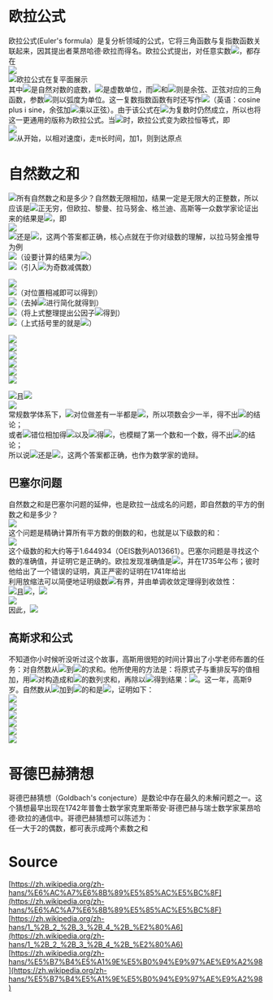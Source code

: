 <a name="HrjCT"></a>
# 欧拉公式
欧拉公式(Euler's formula）是复分析领域的公式，它将三角函数与复指数函数关联起来，因其提出者莱昂哈德·欧拉而得名。欧拉公式提出，对任意实数![](./img/712ecf7894348e92d8779c3ee87eeeb0.svg)，都存在<br />![](./img/61c2a40df661e6917fcea93799c42393.svg)<br />![欧拉公式在复平面展示](./img/1697182268609-29d422a1-061f-4b30-ad27-23754514b572.svg "欧拉公式在复平面展示")<br />其中![](./img/c9a277d40d3a0b3afb85cdb557908945.svg)是自然对数的底数，![](./img/2443fbcfeb7e85e1d62b6f5e4f27207e.svg)是虚数单位，而![](./img/d5b92e1b4bf117e6435748c26edcb171.svg)和![](./img/db91d23b290f5f8af3e86729f1ab0cfe.svg)则是余弦、正弦对应的三角函数，参数![](./img/712ecf7894348e92d8779c3ee87eeeb0.svg)则以弧度为单位。这一复数指数函数有时还写作![](./img/4b569963992b80d9b3e1d82720e5fc64.svg)（英语：cosine plus i sine，余弦加![](./img/2443fbcfeb7e85e1d62b6f5e4f27207e.svg)乘以正弦）。由于该公式在![](./img/712ecf7894348e92d8779c3ee87eeeb0.svg)为复数时仍然成立，所以也将这一更通用的版称为欧拉公式。当![](./img/8f52b4b0be9bf3881c39b9edff6812a8.svg)时，欧拉公式变为欧拉恒等式，即<br />![](./img/00e862a175f7deebb9cc884473435a5b.svg)<br />![从开始，以相对速度i，走π长时间，加1，则到达原点](./img/1697182306466-fc4e276e-a1fb-4f9a-972e-c78442b345e6.svg "从开始，以相对速度i，走π长时间，加1，则到达原点")

<a name="HlrNv"></a>
# 自然数之和
![](./img/8177482cf4d5e2f321e85226aea045fe.svg)所有自然数之和是多少？自然数无限相加，结果一定是无限大的正整数，所以应该是![](./img/ded19e461c6fc600ca2fdb1aef1faeb0.svg)正无穷，但欧拉、黎曼、拉马努金、格兰迪、高斯等一众数学家论证出来的结果是![](./img/3f88486f5ca2969212cbf1f6c2311cb5.svg)，即<br />![](./img/1ab5d008ca23e95489d9d8c2c6f794ae.svg)<br />![](./img/ded19e461c6fc600ca2fdb1aef1faeb0.svg)还是![](./img/3f88486f5ca2969212cbf1f6c2311cb5.svg)，这两个答案都正确，核心点就在于你对级数的理解，以拉马努金推导为例<br />![](./img/aa576021bed977bbd12eed1bd6e6dbc5.svg)（设要计算的结果为![](./img/55fc237afbe535f7d8434985b848a6a7.svg)）<br />![](./img/b31624fb967e9bbca0300c666ee84b42.svg)（引入![](./img/e4672d9b97a121d26e8a0c294c5928ea.svg)为奇数减偶数）

![](./img/22b1cf06ea1b7cb7b20d73f0cd413b71.svg)<br />![](./img/548d01b87409b36549856fe86209edfd.svg)（对位置相减即可以得到）<br />![](./img/ea78020d754f648b777880ce8ebf903e.svg)（去掉![](./img/22d0feea96d3bb2fc273f7598ce748c1.svg)进行简化就得到）<br />![](./img/55930f3227a9a1060440ca93f2ff2238.svg)（将上式整理提出公因子![](./img/afb0613a26341d701b3967ba170aa30c.svg)得到）<br />![](./img/ec5f505d494b127f6e15ccafaa635371.svg)（上式括号里的就是![](./img/55fc237afbe535f7d8434985b848a6a7.svg)）

![](./img/5fb1fffa0f01d6a5e9e3312c7545e3a8.svg)<br />      ![](./img/d989ea38066f56a15802e5385c367a23.svg)<br />![](./img/86c8d41d8f2090b08a2a90df703425cf.svg)<br />       ![](./img/78dfd01b69aeafb2dabe43bab8fdae03.svg)<br />![](./img/fdccfbac2434864309e94a9a44cc2b6e.svg)<br />![](./img/498e38120a49325d6953e11f66a494e0.svg)

![](./img/9f9deb44347a86ec89dd08f04e3ad6cb.svg)且![](./img/5fdba2921a430aae4c36fe34d2647f77.svg)<br />![](./img/aebe6fc54178f8a06fbd48213aaba556.svg)<br />常规数学体系下，![](./img/a2d83593eca1932eecd1000d16b4475d.svg)对位做差有一半都是![](./img/22d0feea96d3bb2fc273f7598ce748c1.svg)，所以项数会少一半，得不出![](./img/9f9deb44347a86ec89dd08f04e3ad6cb.svg)的结论；<br />或者![](./img/e4672d9b97a121d26e8a0c294c5928ea.svg)错位相加得![](./img/4636248cc75004fc5550f80749a0c9cf.svg)以及![](./img/4636248cc75004fc5550f80749a0c9cf.svg)得![](./img/92549ae378c7b76f0651adbfff2cae87.svg)，也模糊了第一个数和一个数，得不出![](./img/fd409f74eeb62f8092ac1808a20f69c4.svg)的结论；<br />所以说![](./img/ded19e461c6fc600ca2fdb1aef1faeb0.svg)还是![](./img/3f88486f5ca2969212cbf1f6c2311cb5.svg)，这两个答案都正确，也作为数学家的诡辩。
<a name="lTiCj"></a>
## 巴塞尔问题
自然数之和是巴塞尔问题的延伸，也是欧拉一战成名的问题，即自然数的平方的倒数之和是多少？<br />![](./img/0741a1b6a2a0dff0eb487946683a48ab.svg)<br />这个问题是精确计算所有平方数的倒数的和，也就是以下级数的和：<br />![](./img/3a9a2d09f1d1204fbb03adf1ba1045af.svg)<br />这个级数的和大约等于1.644934（OEIS数列A013661）。巴塞尔问题是寻找这个数的准确值，并证明它是正确的。欧拉发现准确值是![](./img/e00c6694531dcea62b92ab11f07f82a7.svg)，并在1735年公布；彼时他给出了一个错误的证明，真正严密的证明在1741年给出<br />利用放缩法可以简便地证明级数![](./img/09924c2c8eff06b373fe90ddcaf3f856.svg)有界，并由单调收敛定理得到收敛性：<br />![](./img/4847fb81b25d661f660cdd2d4d4e052d.svg)且![](./img/3365e308ec0656e9be2319ef65b5bcc2.svg)，![](./img/f0439f8b034b5f0b393d7a4891baa2f4.svg)<br />![](./img/b066c829935521d768deb244661c1727.svg)<br />因此，![](./img/cabbe24966529768bfa734e4c20ec4f2.svg)

<a name="SmIpN"></a>
## 高斯求和公式
不知道你小时候听没听过这个故事，高斯用很短的时间计算出了小学老师布置的任务：对自然数从![](./img/53072c2388d69edc65c2377681e4e87c.svg)到![](./img/05c44c47fe9ffbf1404533d90bbc5758.svg)的求和。他所使用的方法是：将原式子与重排反写的值相加，用![](./img/05c44c47fe9ffbf1404533d90bbc5758.svg)对构造成和![](./img/06c40139ea3a4ee9d3fff8a6d8265e71.svg)的数列求和，再除以![](./img/2b89979f54ec02a7bf87aa0c1ea58ff9.svg)得到结果：![](./img/b73ea850763c6ed1c7eb56d9759f86c2.svg)。这一年，高斯9岁。自然数从![](./img/53072c2388d69edc65c2377681e4e87c.svg)加到![](./img/df378375e7693bdcf9535661c023c02e.svg)的和是![](./img/30b841b3b6d9e4c6e05b168d4732e7ea.svg)，证明如下：<br />![](./img/3f75c7e8c6895b811f233a83e9e34553.svg)<br />![](./img/57cdb54ff297352f52ea9cf3eb15f838.svg)<br />![](./img/27c324d0432d5034b98dcf07dda47146.svg)<br />![](./img/74a5ab12b9729ecca8ca8c01b6c2e6ff.svg)<br />![](./img/ac18656346678b55e9afc429c7f65e42.svg)<br />![](./img/6963ae3e8fdbc6a5d97be6a779b3d056.svg)

<a name="IcVub"></a>
# 哥德巴赫猜想
哥德巴赫猜想（Goldbach's conjecture）是数论中存在最久的未解问题之一。这个猜想最早出现在1742年普鲁士数学家克里斯蒂安·哥德巴赫与瑞士数学家莱昂哈德·欧拉的通信中。哥德巴赫猜想可以陈述为：<br />任一大于2的偶数，都可表示成两个素数之和

<a name="NdKde"></a>
# Source
[https://zh.wikipedia.org/zh-hans/%E6%AC%A7%E6%8B%89%E5%85%AC%E5%BC%8F](https://zh.wikipedia.org/zh-hans/%E6%AC%A7%E6%8B%89%E5%85%AC%E5%BC%8F)<br />[https://zh.wikipedia.org/zh-hans/1_%2B_2_%2B_3_%2B_4_%2B_%E2%80%A6](https://zh.wikipedia.org/zh-hans/1_%2B_2_%2B_3_%2B_4_%2B_%E2%80%A6)<br />[https://zh.wikipedia.org/zh-hans/%E5%B7%B4%E5%A1%9E%E5%B0%94%E9%97%AE%E9%A2%98](https://zh.wikipedia.org/zh-hans/%E5%B7%B4%E5%A1%9E%E5%B0%94%E9%97%AE%E9%A2%98)
